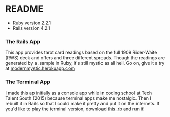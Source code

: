 # README

* Ruby version 2.2.1
* Rails version 4.2.1

### The Rails App

This app provides tarot card readings based on the full 1909 Rider-Waite (RWS) deck and offers and three different spreads. Though the readings are generated by a .sample in Ruby, it's still mystic as all hell. Go on, give it a try at [modernmystic.herokuapp.com](https://modernmystic.herokuapp.com/)

### The Terminal App

I made this ap initially as a console app while in coding school at Tech Talent South (2015) because terminal apps make me nostalgic. Then I rebuilt it in Rails so that I could make it pretty and put it on the internets. If you'd like to play the terminal version, download [this .rb](https://github.com/lortza/tts-ruby-practice/blob/master/myprograms/tarot-refactor.rb) and run it!


